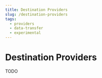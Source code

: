 ```yaml
---
title: Destination Providers
slug: /destination-providers
tags:
  - providers
  - data-transfer
  - experimental
---
```


# Destination Providers

TODO
